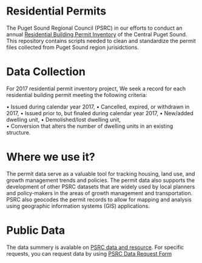 # Residential Permits

The Puget Sound Regional Council (PSRC) in our efforts to conduct an annual [Residential Building Permit Inventory](https://www.psrc.org/residential-building-permits) of the Central Puget Sound. This repository contains scripts needed to clean and standardize the permit files collected from Puget Sound region jurisidctions. 

# Data Collection 
For 2017 residential permit inventory project, We seek a record for each residential building permit meeting the following criteria:	

•	Issued during calendar year 2017,
•	Cancelled, expired, or withdrawn in 2017,
•	Issued prior to, but finaled during calendar year 2017,
•	New/added dwelling unit,
•	Demolished/lost dwelling unit,	
•	Conversion that alters the number of dwelling units in an existing structure.

# Where we use it? 
The permit data serve as a valuable tool for tracking housing, land use, and growth management trends and policies. The permit data also supports the development of other PSRC datasets that are widely used by local planners and policy-makers in the areas of growth management and transportation. PSRC also geocodes the permit records to allow for mapping and analysis using geographic information systems (GIS) applications.

# Public Data 
The data summery is avalable on [PSRC data and resource](https://www.psrc.org/residential-building-permits).
For specific requests, you can request data by using [PSRC Data Request Form](https://www.psrc.org/data-and-resources/data-request-form)
